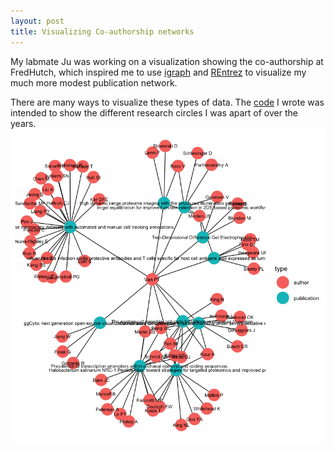 ```yaml
---
layout: post
title: Visualizing Co-authorship networks
---
```


My labmate Ju was working on a visualization showing the co-authorship at FredHutch, which inspired me to use [igraph](https://igraph.org/r/) and [REntrez](https://cran.r-project.org/web/packages/rentrez/index.html) to visualize my much more modest publication
network. 

There are many ways to visualize these types of data. The [code](https://github.com/ptvan/R-snippets/blob/master/coauthor_network.R) I wrote was intended to show the different research circles I was apart of over the years.
![coauthor-network](/images/coauthor-network.png "coauthor-network.png")
